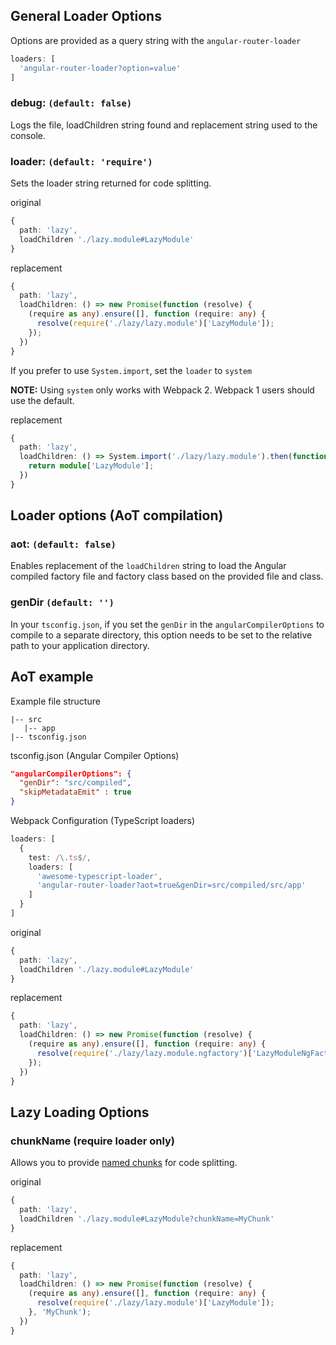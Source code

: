 ## General Loader Options

Options are provided as a query string with the `angular-router-loader`

```ts
loaders: [
  'angular-router-loader?option=value'
]

```

### debug: `(default: false)`

Logs the file, loadChildren string found and replacement string used to the console.

### loader: `(default: 'require')`

Sets the loader string returned for code splitting.

original
```ts
{
  path: 'lazy',
  loadChildren './lazy.module#LazyModule'
}
```

replacement
```ts
{
  path: 'lazy',
  loadChildren: () => new Promise(function (resolve) {
    (require as any).ensure([], function (require: any) {
      resolve(require('./lazy/lazy.module')['LazyModule']);
    });
  })
}
```

If you prefer to use `System.import`, set the `loader` to `system`

**NOTE:** Using `system` only works with Webpack 2. Webpack 1 users should use the default.

replacement
```ts
{
  path: 'lazy',
  loadChildren: () => System.import('./lazy/lazy.module').then(function(module) {
    return module['LazyModule'];
  })
}
```

## Loader options (AoT compilation)

### aot: `(default: false)`

Enables replacement of the `loadChildren` string to
load the Angular compiled factory file and factory class based on the provided file and class.

### genDir `(default: '')`

In your `tsconfig.json`, if you set the `genDir` in the `angularCompilerOptions` to compile to a separate directory, this option needs to be set to the relative path to your application directory.

## AoT example

Example file structure
```
|-- src  
   |-- app  
|-- tsconfig.json
```
tsconfig.json (Angular Compiler Options)

```json
"angularCompilerOptions": {
  "genDir": "src/compiled",
  "skipMetadataEmit" : true
}
```

Webpack Configuration (TypeScript loaders)
```ts
loaders: [
  {
    test: /\.ts$/,
    loaders: [
      'awesome-typescript-loader',
      'angular-router-loader?aot=true&genDir=src/compiled/src/app'
    ]
  }
]
```

original
```ts
{
  path: 'lazy',
  loadChildren './lazy.module#LazyModule'
}
```

replacement
```ts
{
  path: 'lazy',
  loadChildren: () => new Promise(function (resolve) {
    (require as any).ensure([], function (require: any) {
      resolve(require('./lazy/lazy.module.ngfactory')['LazyModuleNgFactory']);
    });
  })
}
```

## Lazy Loading Options

### chunkName (require loader only)

Allows you to provide [named chunks](http://webpack.github.io/docs/code-splitting.html#named-chunks) for code splitting.

original
```ts
{
  path: 'lazy',
  loadChildren './lazy.module#LazyModule?chunkName=MyChunk'
}
```

replacement
```ts
{
  path: 'lazy',
  loadChildren: () => new Promise(function (resolve) {
    (require as any).ensure([], function (require: any) {
      resolve(require('./lazy/lazy.module')['LazyModule']);
    }, 'MyChunk');
  })
}
```
